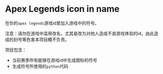 # Apex Legends icon in name

在你的`apex legends`游戏id里加入游戏中的符号。

注意：请勿在游戏中滥用改名，尤其是改为对他人造成不良游戏体验的id，由此造成的封号等危害本项目概不负责。

项目包含：

- 当前赛季所有能够在游戏id中生成图标的符号
- 生成符号所使用的`python`代码